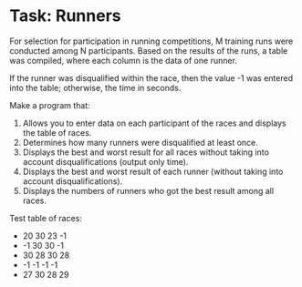 # Task: Runners

For selection for participation in running competitions, M training runs were conducted among N participants. Based on the results of the runs, a table was compiled, where each column is the data of one runner.

If the runner was disqualified within the race, then the value -1 was entered into the table; otherwise, the time in seconds.

Make a program that:

1. Allows you to enter data on each participant of the races and displays the table of races.
2. Determines how many runners were disqualified at least once.
3. Displays the best and worst result for all races without taking into account disqualifications (output only time).
4. Displays the best and worst result of each runner (without taking into account disqualifications).
5. Displays the numbers of runners who got the best result among all races.

Test table of races:

- 20 30 23 -1
- -1 30 30 -1
- 30 28 30 28
- -1 -1 -1 -1
- 27 30 28 29
